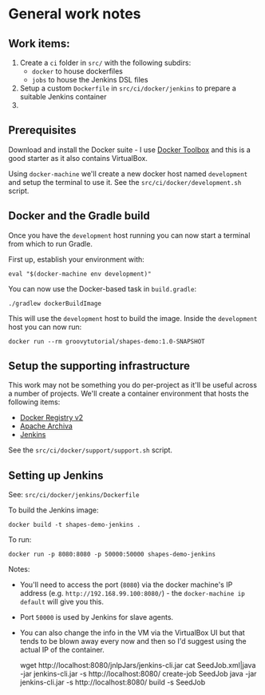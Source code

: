 # General work notes

## Work items:

1. Create a `ci` folder in `src/` with the following subdirs:
    * `docker` to house dockerfiles
    * `jobs` to house the Jenkins DSL files
2. Setup a custom `Dockerfile` in `src/ci/docker/jenkins` to prepare a suitable Jenkins container
3.

## Prerequisites

Download and install the Docker suite - I use [Docker Toolbox](http://www.docker.com/docker-toolbox) and this is a good starter as it also contains VirtualBox.

Using `docker-machine` we'll create a new docker host named `development` and setup the terminal to use it. See the `src/ci/docker/development.sh` script.

## Docker and the Gradle build

Once you have the `development` host running you can now start a terminal from which to run Gradle.

First up, establish your environment with:

    eval "$(docker-machine env development)"

You can now use the Docker-based task in `build.gradle`:

    ./gradlew dockerBuildImage

This will use the `development` host to build the image. Inside the `development` host you can now run:

    docker run --rm groovytutorial/shapes-demo:1.0-SNAPSHOT

## Setup the supporting infrastructure

This work may not be something you do per-project as it'll be useful across a number of projects. We'll create a container environment that hosts the following items:

* [Docker Registry v2](https://docs.docker.com/registry/)
* [Apache Archiva](https://archiva.apache.org/index.cgi)
* [Jenkins](http://jenkins-ci.org/)

See the `src/ci/docker/support/support.sh` script.

## Setting up Jenkins

See: `src/ci/docker/jenkins/Dockerfile`

To build the Jenkins image:

    docker build -t shapes-demo-jenkins .

To run:

    docker run -p 8080:8080 -p 50000:50000 shapes-demo-jenkins

Notes:

* You'll need to access the port (`8080`) via the docker machine's IP address (e.g. `http://192.168.99.100:8080/`) - the `docker-machine ip default` will give you this.
* Port `50000` is used by Jenkins for slave agents.
* You can also change the info in the VM via the VirtualBox UI but that tends to be blown away every now and then so I'd suggest using the actual IP of the container.




    wget http://localhost:8080/jnlpJars/jenkins-cli.jar
    cat SeedJob.xml|java -jar jenkins-cli.jar -s http://localhost:8080/ create-job SeedJob
    java -jar jenkins-cli.jar -s http://localhost:8080/ build -s SeedJob
